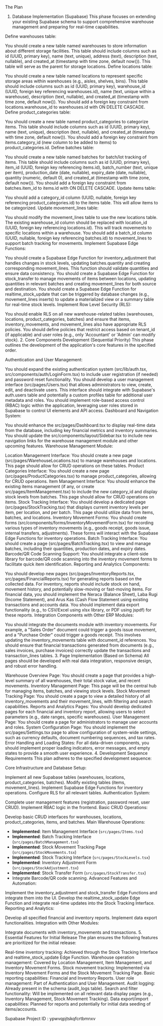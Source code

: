 The Plan
1. Database Implementation (Supabase)
This phase focuses on extending your existing Supabase schema to support comprehensive warehouse management and preparing for real-time capabilities.

Define warehouses table:

You should create a new table named warehouses to store information about different storage facilities.
This table should include columns such as id (UUID, primary key), name (text, unique), address (text), description (text, nullable), and created_at (timestamp with time zone, default now()).
This table will serve as the parent for storage locations.
Define locations table:

You should create a new table named locations to represent specific storage areas within warehouses (e.g., aisles, shelves, bins).
This table should include columns such as id (UUID, primary key), warehouse_id (UUID, foreign key referencing warehouses.id), name (text, unique within a warehouse), description (text, nullable), and created_at (timestamp with time zone, default now()).
You should add a foreign key constraint from locations.warehouse_id to warehouses.id with ON DELETE CASCADE.
Define product_categories table:

You should create a new table named product_categories to categorize items.
This table should include columns such as id (UUID, primary key), name (text, unique), description (text, nullable), and created_at (timestamp with time zone, default now()).
You should add a foreign key constraint from items.category_id (new column to be added to items) to product_categories.id.
Define batches table:

You should create a new table named batches for batch/lot tracking of items.
This table should include columns such as id (UUID, primary key), item_id (UUID, foreign key referencing items.id), batch_number (text, unique per item), production_date (date, nullable), expiry_date (date, nullable), quantity (numeric, default 0), and created_at (timestamp with time zone, default now()).
You should add a foreign key constraint from batches.item_id to items.id with ON DELETE CASCADE.
Update items table:

You should add a category_id column (UUID, nullable, foreign key referencing product_categories.id) to the items table. This will allow items to be categorized.
Update movement_lines table:

You should modify the movement_lines table to use the new locations table. The existing warehouse_id column should be replaced with location_id (UUID, foreign key referencing locations.id). This will track movements to specific locations within a warehouse.
You should add a batch_id column (UUID, nullable, foreign key referencing batches.id) to movement_lines to support batch tracking for movements.
Implement Supabase Edge Functions:

You should create a Supabase Edge Function for inventory_adjustment that handles changes in stock levels, updating batches.quantity and creating corresponding movement_lines. This function should validate quantities and ensure data consistency.
You should create a Supabase Edge Function for stock_transfer to manage movements of items between locations, updating quantities in relevant batches and creating movement_lines for both source and destination.
You should create a Supabase Edge Function for realtime_stock_update that can be triggered by database changes (e.g., movement_lines inserts) to update a materialized view or a summary table for real-time stock levels.
Implement Row Level Security (RLS):

You should enable RLS on all new warehouse-related tables (warehouses, locations, product_categories, batches) and ensure that items, inventory_movements, and movement_lines also have appropriate RLS policies.
You should define policies that restrict access based on tenant_id (if applicable) and user roles (e.g., only 'Accountant' or 'Admin' can modify stock).
2. Core Components Development (Sequential Priority)
This phase outlines the development of the application's core features in the specified order.

Authentication and User Management:

You should expand the existing authentication system (src/lib/auth.tsx, src/components/auth/LoginForm.tsx) to include user registration (if needed) and password reset functionality.
You should develop a user management interface (src/pages/Users.tsx) that allows administrators to view, create, edit, and deactivate users. This interface should integrate with Supabase's auth.users table and potentially a custom profiles table for additional user metadata and roles.
You should implement role-based access control (RBAC) logic within the application, leveraging user roles stored in Supabase to control UI elements and API access.
Dashboard and Navigation System:

You should enhance the src/pages/Dashboard.tsx to display real-time data from the database, including key financial metrics and inventory summaries.
You should update the src/components/layout/Sidebar.tsx to include new navigation links for the warehouse management module and other upcoming features.
Warehouse Management Module:

Location Management Interface: You should create a new page (src/pages/WarehouseLocations.tsx) to manage warehouses and locations. This page should allow for CRUD operations on these tables.
Product Categories Interface: You should create a new page (src/pages/ProductCategories.tsx) to manage product_categories, allowing for CRUD operations.
Item Management Interface: You should enhance the existing items management (if any, or create src/pages/ItemManagement.tsx) to include the new category_id and display stock levels from batches. This page should allow for CRUD operations on items.
Stock Tracking Interface: You should develop a dedicated page (src/pages/StockTracking.tsx) that displays current inventory levels per item, per location, and per batch. This page should utilize data from items, batches, and locations.
Inventory Movement Forms: You should create forms (src/components/forms/InventoryMovementForm.tsx) for recording various types of inventory movements (e.g., goods receipt, goods issue, internal transfers, adjustments). These forms will interact with the Supabase Edge Functions for inventory operations.
Batch Tracking Interface: You should create a page (src/pages/BatchTracking.tsx) to view and manage batches, including their quantities, production dates, and expiry dates.
Barcode/QR Code Scanning Support: You should integrate a client-side library for barcode/QR code scanning into the inventory movement forms to facilitate quick item identification.
Reporting and Analytics Components:

You should develop new pages (src/pages/InventoryReports.tsx, src/pages/FinancialReports.tsx) for generating reports based on the collected data.
For inventory, reports should include stock on hand, movement history, and potentially slow-moving or fast-moving items.
For financial data, you should implement the Neraca (Balance Sheet), Laba Rugi (Income Statement), and Arus Kas (Cash Flow Statement using existing transactions and accounts data.
You should implement data export functionality (e.g., to CSV/Excel using xlsx library, or PDF using jspdf) for these reports.
Integration Components with Other ERP Modules:

You should integrate the documents module with inventory movements. For example, a "Sales Order" document could trigger a goods issue movement, and a "Purchase Order" could trigger a goods receipt. This involves updating the inventory_movements table with document_id references.
You should ensure that financial transactions generated from documents (e.g., sales invoices, purchase invoices) correctly update the transactions and transaction_lines tables.
3. Page Implementation (Based on Schema)
All pages should be developed with real data integration, responsive design, and robust error handling.

Warehouse Overview Page: You should create a page that provides a high-level summary of all warehouses, their total stock value, and recent movements.
Inventory Management Page: This page will be the central hub for managing items, batches, and viewing stock levels.
Stock Movement Tracking Page: You should create a page to view a detailed history of all inventory_movements and their movement_lines, with filtering and search capabilities.
Reports and Analytics Pages: You should develop dedicated pages for each financial and inventory report, allowing users to select parameters (e.g., date ranges, specific warehouses).
User Management Page: You should create a page for administrators to manage user accounts and roles.
System Configuration Page: You should implement the src/pages/Settings.tsx page to allow configuration of system-wide settings, such as currency defaults, document numbering sequences, and tax rates.
Error Handling and Loading States: For all data-driven components, you should implement proper loading indicators, error messages, and empty states to provide a smooth user experience.
4. Development Sequence Requirements
This plan adheres to the specified development sequence:

Core Infrastructure and Database Setup:

Implement all new Supabase tables (warehouses, locations, product_categories, batches).
Modify existing tables (items, movement_lines).
Implement Supabase Edge Functions for inventory operations.
Configure RLS for all relevant tables.
Authentication System:

Complete user management features (registration, password reset, user CRUD).
Implement RBAC logic in the frontend.
Basic CRUD Operations:

Develop basic CRUD interfaces for warehouses, locations, product_categories, items, and batches.
Main Warehouse Operations:

- **Implemented**: Item Management Interface (`src/pages/Items.tsx`)
- **Implemented**: Batch Tracking Interface (`src/pages/BatchManagement.tsx`)
- **Implemented**: Stock Movement Tracking Page (`src/pages/StockMovements.tsx`)
- **Implemented**: Stock Tracking Interface (`src/pages/StockLevels.tsx`)
- **Implemented**: Inventory Adjustment Form (`src/pages/StockAdjustment.tsx`)
- **Implemented**: Stock Transfer Form (`src/pages/StockTransfer.tsx`)
- Integrate Barcode/QR code scanning.
Advanced Features and Automation:

Implement the inventory_adjustment and stock_transfer Edge Functions and integrate them into the UI.
Develop the realtime_stock_update Edge Function and integrate real-time updates into the Stock Tracking Interface.
Reporting and Analytics:

Develop all specified financial and inventory reports.
Implement data export functionalities.
Integration with Other Modules:

Integrate documents with inventory_movements and transactions.
5. Essential Features for Initial Release
The plan ensures the following features are prioritized for the initial release:

Real-time inventory tracking: Achieved through the Stock Tracking Interface and realtime_stock_update Edge Function.
Warehouse operation management: Covered by Location Management, Item Management, and Inventory Movement Forms.
Stock movement tracking: Implemented via Inventory Movement Forms and the Stock Movement Tracking Page.
Basic reporting capabilities: Financial and Inventory Reports.
User role management: Part of Authentication and User Management.
Audit logging: Already present in the schema (audit_logs table).
Search and filter functionality: Will be implemented on all relevant data display pages (e.g., Inventory Management, Stock Movement Tracking).
Data export/import capabilities: Planned for reports and potentially for initial data seeding of items/accounts.

Supabase Project ID : ypwvqpjtskqfcrtbmnxv